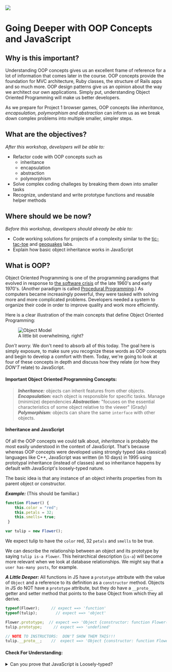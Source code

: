 <!--
Creator: Ben Hulan
Market: SF
-->

![](https://ga-dash.s3.amazonaws.com/production/assets/logo-9f88ae6c9c3871690e33280fcf557f33.png)

# Going Deeper with OOP Concepts and JavaScript

## Why is this important?
<!-- framing the "why" in big-picture/real world examples -->
Understanding OOP concepts gives us an excellent frame of reference for a lot of information that comes later in the course. OOP concepts provide the foundation for MVC architecture, Ruby classes, the structure of Rails apps and so much more. OOP design patterns give us an opinion about the way we architect our own applications. Simply put, understanding Object Oriented Programming will make us better developers.

As we prepare for Project 1 browser games, OOP concepts like *inheritance, encapsulation, polymorphism and abstraction* can inform us as we break down complex problems into multiple smaller, simpler steps.


## What are the objectives?
<!-- specific/measurable goal for students to achieve -->
*After this workshop, developers will be able to:*

- Refactor code with OOP concepts such as
    - inheritance
    - encapsulation
    - abstraction
    - polymorphism
- Solve complex coding challeges by breaking them down into smaller tasks
- Recognize, understand and write prototype functions and reusable helper methods

## Where should we be now?
*Before this workshop, developers should already be able to:*

- Code working solutions for projects of a complexity similar to the [tic-tac-toe](https://github.com/sf-wdi-29/tic-tac-toe) and [geoquakes](https://github.com/sf-wdi-29/geoquakes) labs.
- Explain how basic object inheritance works in JavaScript

## What is OOP?

Object Oriented Programming is one of the programming paradigms that evolved in response to [the software crisis](https://en.wikipedia.org/wiki/Software_crisis) of the late 1960's and early 1970's. (Another paradigm is called [Procedural Programming](http://study.com/academy/lesson/object-oriented-programming-vs-procedural-programming.html).) As computers became increasingly powerful, they were tasked with solving more and more complicated problems. Developers needed a system to organize their code in order to improve quality and work more efficiently.

Here is a clear illustration of the main concepts that define Object Oriented Programming:

<figure>
  <img src="https://atomicobject.com/uploadedImages/archive/images/ObjectModel.png" alt="Object Model">
  <br>
  <figcaption>A little bit overwhelming, right?</figcaption>
</figure>

_Don't worry._ We don't need to absorb all of this today. The goal here is simply exposure, to make sure you recognize these words as OOP concepts and begin to develop a comfort with them. Today, we're going to look at four of these concepts in depth and discuss how they relate (or how they _DON'T_ relate) to JavaScript.

#### Important Object Oriented Programming Concepts:

>***Inheritance:*** objects can inherit features from other objects. 
>***Encapsulation:*** each object is responsible for specific tasks. Manage (minimize) dependencies
>***Abstraction:*** "focuses on the essential characteristics of some object relative to the viewer" (Grady)
>***Polymorphism:*** objects can share the same `interface` with other objects.

#### Inheritance and JavaScript

Of all the OOP concepts we could talk about, *inheritance* is probably the most easily understood in the context of JavaScript. That's because whereas OOP concepts were developed using strongly typed (aka classical) languages like C++, JavaScript was written (in 10 days) in 1995 using prototypal inheritance (instead of classes) and so inheritance happens by default with JavaScript's loosely-typed nature.

The basic idea is that any instance of an object inherits properties from its parent object or constructor.

***Example:*** (This should be familiar.)

```js 
function Flower() {
    this.color = "red";
    this.petals = 32;
    this.smells= true;
 }

var tulip = new Flower();
```

We expect tulip to have the `color` red, 32 `petals` and `smells` to be true.

We can describe the relationship between an object and its prototype by saying `tulip is-a Flower`. This heirarchical description (`is-a`) will become more relevant when we look at database relationships. We might say that a `user has-many posts`, for example.


***A Little Deeper:*** All functions in JS have a `prototype` attribute with the value of `Object` and a reference to its definition as a `constructor` method. Objects in JS do NOT have a `prototype` attribute, but they do have a `__proto__` getter and setter method that points to the base Object from which they all derive.

```js
typeof(Flower);     // expect ==> 'function'
typeof(tulip);        // expect ==> 'object'

Flower.prototype;  // expect ==> 'Object {constructor: function Flower() ...}'
tulip.prototype;     // expect ==> 'undefined'

// NOTE TO INSTRUCTORS:  DON'T SHOW THEM THIS!!!
tulip.__proto__;    //  expect ==> 'Object {constructor: function Flower() ...}'

```

#### Check For Understanding:

<details>
  <summary>Can you prove that JavaScript is Loosely-typed?</summary>
  ```js
    var a = "I am a string";
    typeof(a);    //  expect ==> 'string'

    a = 7;
    typeof(a);    //  expect ==> 'number'

  ```
</details>


#### Encapsulation

The Object Oriented Programming paradigm embraces the concept of encapsulation. An encapsulated object or function is one that is responsbile for a single, specific task. Sandi Metz wrote [a great book about Ruby](http://www.poodr.com/) that explains the value of this concept in excellent detail.

It's important to point out that one very important purpose of encapsulation concerns data privacy, which is a little harder to implement in JavaScript, where privacy is primarily managed by scope. _(More on this in the section on *Abstraction*.)_

That said, it is very popular in JavaScript to use utlility libraries and to write helper methods. These approaches promote code reuse, embracing the OOP concept of *encapsulation*.

Instead of this:
```js
    $(document).on("ready", function() { 
        $quakesList = $.ajax({
            method: "GET",
            url: weekly_quakes_endpoint
        })
        .done(function(data){

           var earthquakes = data.features;

            var source = $("#quakes-template").html();
            template = Handlebars.compile(source);

            var quakesTemplate = template({quakes: earthquakes});
           
            $("#info").append(quakesTemplate);

            earthquakes.forEach(function(quake){
                var tempLat = quake.geometry.coordinates[1];
                var tempLng = quake.geometry.coordinates[0];
                new google.maps.Marker({
                    position: new google.maps.LatLng(tempLat, tempLng),
                    map: map,
                    title: quake.properties.title
                });
                
            })

        });
    });
```

Consider this:
```js

    $(document).on("ready", function() {        
        $quakesList = $.ajax({
            method: "GET",
            url: weekly_quakes_endpoint
        })
        .done(function(data){
            onSuccess(data);
        })
        .fail(function(response){
            console.log("Error: ", response);
        });
    });

    function onSuccess(data){
       var earthquakes = data.features;
       createMarkers(earthquakes);
       compileHandlebarsTemplate(earthquakes, "#info", "#quakes-template");
    }

    function createMarkers(locationArray){
        locationArray.forEach(function(location){
            var tempLat = location.geometry.coordinates[1];
            var tempLng = location.geometry.coordinates[0];
            new google.maps.Marker({
                position: new google.maps.LatLng(tempLat, tempLng),
                map: map,
                title: location.properties.title
            });
            
        })
    }

    function compileHandlebarsTemplate(data, targetHtml, targetScript){
        var source = $(targetScript).html();
        template = Handlebars.compile(source);

        var dataTemplate = template({quakes: data});

        $(targetHtml).append(dataTemplate);
    }

```

It still needs work, but you can see that if we had another data set we could createMarkers and compile the data to another Handlebars template with just a few additional adjustments.

#### ¿Comprendes Mendez?

<details>
  <summary>Can you suggest ways to further encapsulate this code?</summary>
    - Replace `var earthquakes` in the `onSuccess()` method with a more generic variable name
    - Figure out how to determine whether Latitude and Longitude are at index [1] or [0] in a given dataset
    - Create a more generic property name for the Handlebars template and make sure that is used in the in-line Javascript
    - More ideas...?
</details>


#### Abstraction

OOP Abstraction is specifically talking about classes, which we don't really have in ES5 JavaScript. In classical languages, as I've mentioned, you typically define a class with private and public methods and variables.

The basic idea of encapsulated data privacy is that some objects should have access to your data while others should not. In classically-typed languages, you often see public and private methods, or interface code separated from implementation code. The goal is to encapsulate or hide the details of implementation so your public class methods are more behavior driven.

PRIVATE | PUBLIC 
----- |---- 
Data | read/write access
Private Functions | ADT Functions
   | Constructors / Destructors

_That's already more than you really need to know about abstraction, at this point._

#### The relationship between Encapsulation and Abstraction

<details>
  <summary>What does ADT stand for, and why should we care?</summary>
    ADT stands for Abstract Data Types. ADT functions are the specific functions we write in a class that give us its unique purpose for existence.
</details>


#### Polymorphism

The word Polymorphism describes the ability for OOP objects to take different shapes. A little less obvious is the fact that OOP objects should be modular. Later in this cohort we will import the same resource into multiple JavaScript files and use that resource for different purposes. For example, we might have user.posts and user.comments. Both need to import the core User model but they will endow the user with different behaviors.

Here's a more literal example to _illustrate_ polymorphism, except it mainly _demonstrates_ inheritance.


```js
function Polygon() {
    this.width = b;
    this.height = h;
    this.hasArea = true;
 }

var rectangle = new Polygon();
rectangle.sides = 4;
rectangle.area = b * h;

var triangle = new Polygon();
triangle.sides = 3;
triangle.area = b * h / 2;


```

A rectangle and a triangle are both polygons but they are not identical.

 
### Check for Understanding

<details>
  <summary>Brainstorm another example of how you might use polymorphism in JavaScript.</summary>
  - Objects should be modular
  - Objects with different implementations can share the same interface
  - There is some conceptual similarity between inheritance and polymorphism
</details>

## Practice

>***Note:*** *This can be a pair programming activity or done independently.*

- Pick a strong solution from either the [geoquakes](https://github.com/sf-wdi-29/geoquakes) or [tic-tac-toe](https://github.com/sf-wdi-29/tic-tac-toe) mini-projects.
- Identify the main object from which all the others are derived
- Apply as many OOP concepts as you can to refactor the code without breaking it
- A great approach is to write a series of helper methods that you can call from anywhere within your application


## Additional Resources
- [Object Oriented Analysis and Design with Applications, by Grady Booch and others](http://www.goodreads.com/book/show/424923.Object_Oriented_Analysis_and_Design_with_Applications)
- [Great lecture notes](https://atomicobject.com/resources/oo-programming/introduction-motivation-for-oo)
- [OOP in JS from JavascriptIsSexy](http://javascriptissexy.com/oop-in-javascript-what-you-need-to-know/)
- [Javascript, The Good Parts](http://www.goodreads.com/book/show/2998152-javascript)
- [Practical Object Oriented Design in Ruby, by Sandi Metz](http://www.poodr.com/)


## Licensing
All content is licensed under a CC­BY­NC­SA 4.0 license.
All software code is licensed under GNU GPLv3. For commercial use or alternative licensing, please contact legal@ga.co.